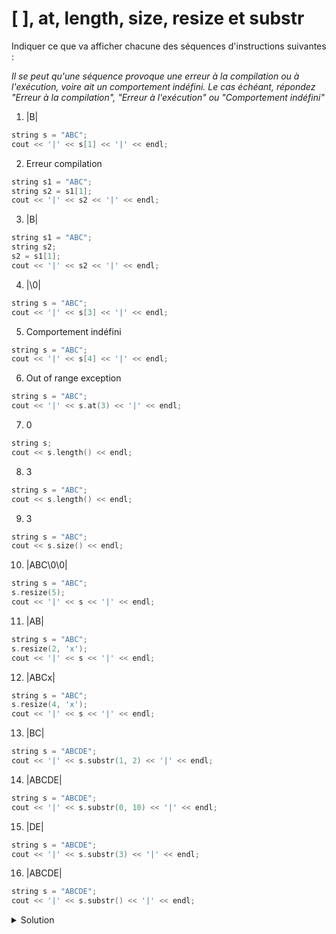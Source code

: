 # [ ], at, length, size, resize et substr

Indiquer ce que va afficher chacune des séquences d'instructions suivantes : 

_Il se peut qu'une séquence provoque une erreur à la compilation ou à l'exécution, voire ait un comportement indéfini. Le cas échéant, répondez "Erreur à la compilation", "Erreur à l'exécution" ou "Comportement indéfini"_

1.	|B|
~~~cpp
string s = "ABC";
cout << '|' << s[1] << '|' << endl;
~~~

2.	Erreur compilation
~~~cpp
string s1 = "ABC";
string s2 = s1[1];
cout << '|' << s2 << '|' << endl;
~~~
3.	|B|
~~~cpp
string s1 = "ABC";
string s2;
s2 = s1[1];
cout << '|' << s2 << '|' << endl;
~~~
4.	|\0|
~~~cpp
string s = "ABC";
cout << '|' << s[3] << '|' << endl;
~~~
5.	Comportement indéfini
~~~cpp
string s = "ABC";
cout << '|' << s[4] << '|' << endl;
~~~
6.	Out of range exception
~~~cpp
string s = "ABC";
cout << '|' << s.at(3) << '|' << endl;
~~~
7.	0
~~~cpp
string s;
cout << s.length() << endl;
~~~
8.	3
~~~cpp
string s = "ABC";
cout << s.length() << endl;
~~~
9.	3
~~~cpp
string s = "ABC";
cout << s.size() << endl;
~~~
10.	|ABC\0\0|
~~~cpp
string s = "ABC";
s.resize(5);
cout << '|' << s << '|' << endl;
~~~
11.	|AB|
~~~cpp
string s = "ABC";
s.resize(2, 'x');
cout << '|' << s << '|' << endl;
~~~
12.	|ABCx|
~~~cpp
string s = "ABC";
s.resize(4, 'x');
cout << '|' << s << '|' << endl;
~~~
13.	|BC|
~~~cpp
string s = "ABCDE";
cout << '|' << s.substr(1, 2) << '|' << endl;
~~~
14.	|ABCDE|
~~~cpp
string s = "ABCDE";
cout << '|' << s.substr(0, 10) << '|' << endl;
~~~
15.	|DE|
~~~cpp
string s = "ABCDE";
cout << '|' << s.substr(3) << '|' << endl;
~~~
16.	|ABCDE|
~~~cpp
string s = "ABCDE";
cout << '|' << s.substr() << '|' << endl;
~~~



<details>
<summary>Solution</summary>

1.	|B|
2.	Erreur à la compilation (pas de constructeur string(char))
3.	|B|
4.	|\0| 
5.	Comportement indéfini
6.	Erreur à l'exécution
7.	0
8.	3
9.	3
10.	|ABC\0\0|
11.	|AB|
12.	|ABCx|
13.	|BC|
14.	|ABCDE|
15.	|DE|
16.	|ABCDE|



</details>
